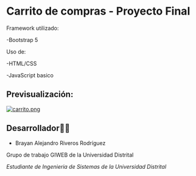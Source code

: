 # Carrito de compras - Proyecto Final

Framework utilizado:

-Bootstrap 5

Uso de:

-HTML/CSS

-JavaScript basico

## Previsualización:


[![carrito.png](https://i.postimg.cc/BnRzdK7V/carrito.png)](https://postimg.cc/pmYkjpHf)


## Desarrollador👨‍💻

* Brayan Alejandro Riveros Rodríguez 


Grupo de trabajo GIWEB de la Universidad Distrital

_Estudiante de Ingenieria de Sistemas de la Universidad Distrital_